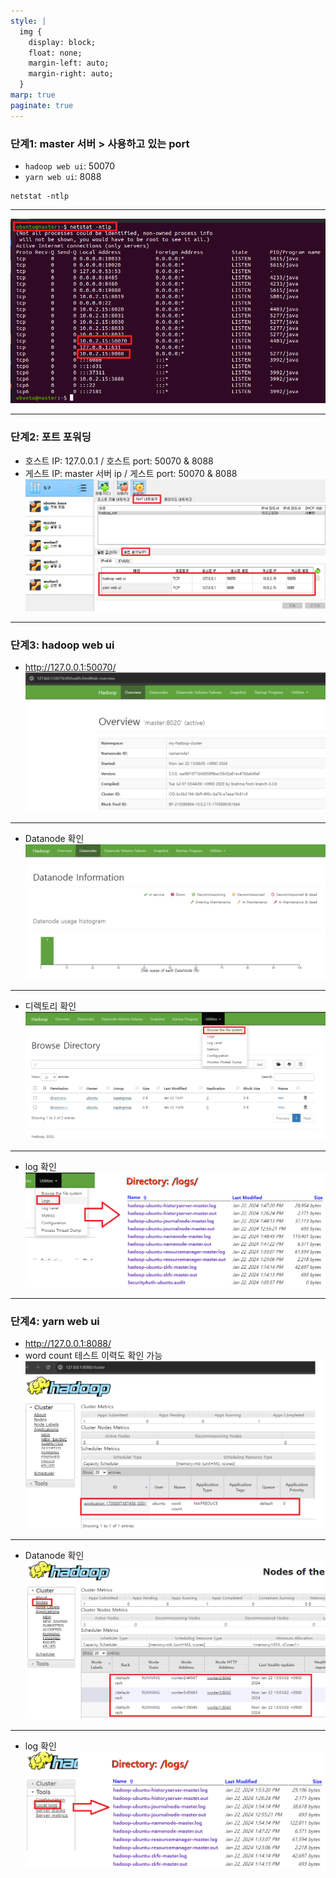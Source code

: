```yaml
---
style: |
  img {
    display: block;
    float: none;
    margin-left: auto;
    margin-right: auto;
  }
marp: true
paginate: true
---
```

### 단계1: master 서버 > 사용하고 있는 port
- `hadoop web ui`: 50070
- `yarn web ui`: 8088
```shell
netstat -ntlp
```
---
![Alt text](./img/image-39.png)

---
### 단계2: 포트 포워딩
- 호스트 IP: 127.0.0.1 / 호스트 port: 50070 & 8088
- 게스트 IP: master 서버 ip / 게스트 port: 50070 & 8088
![Alt text](./img/image-40.png)

---
### 단계3: hadoop web ui
- http://127.0.0.1:50070/
![Alt text](./img/image-41.png)

---
- Datanode 확인 
![Alt text](./img/image-42.png)

---
- 디렉토리 확인 
![Alt text](./img/image-43.png)

---
- log 확인 
![Alt text](./img/image-44.png)

---
### 단계4: yarn web ui
- http://127.0.0.1:8088/
- word count 테스트 이력도 확인 가능 
![w:800](./img/image-45.png)

---
- Datanode 확인
![Alt text](./img/image-46.png)

---
- log 확인
![Alt text](./img/image-47.png)
